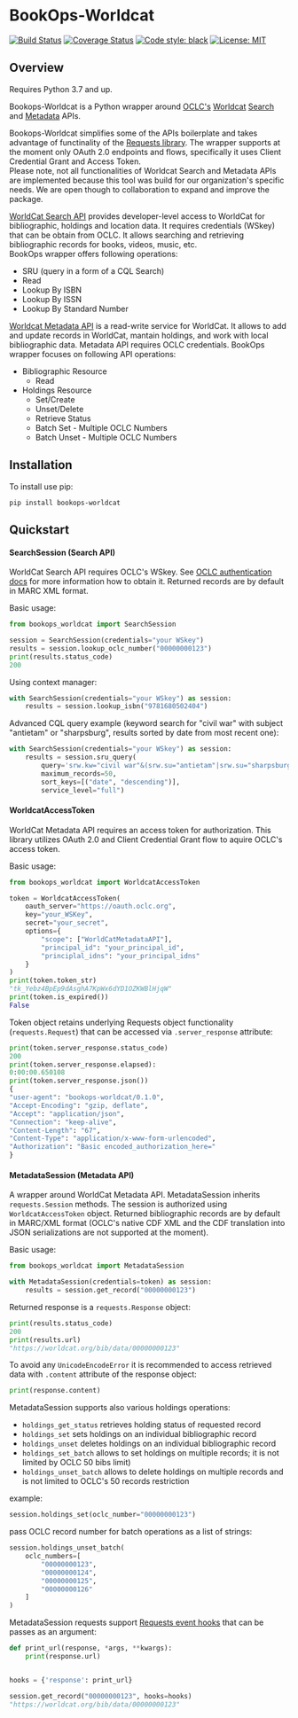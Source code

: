 # BookOps-Worldcat

[![Build Status](https://travis-ci.com/BookOps-CAT/bookops-worldcat.svg?branch=master)](https://travis-ci.com/BookOps-CAT/bookops-worldcat) [![Coverage Status](https://coveralls.io/repos/github/BookOps-CAT/bookops-worldcat/badge.svg?branch=master&service=github)](https://coveralls.io/github/BookOps-CAT/bookops-worldcat?branch=master) [![Code style: black](https://img.shields.io/badge/code%20style-black-000000.svg)](https://github.com/psf/black) [![License: MIT](https://img.shields.io/badge/License-MIT-yellow.svg)](https://opensource.org/licenses/MIT)

## Overview

Requires Python 3.7 and up.

Bookops-Worldcat is a Python wrapper around [OCLC's](https://www.oclc.org/en/home.html) [Worldcat](https://www.worldcat.org/) [Search](https://www.oclc.org/developer/develop/web-services/worldcat-search-api.en.html) and [Metadata](https://www.oclc.org/developer/develop/web-services/worldcat-metadata-api.en.html) APIs.  

Bookops-Worldcat simplifies some of the APIs boilerplate and takes advantage of functinality of the [Requests library](https://requests.readthedocs.io/en/master/). The wrapper supports at the moment only OAuth 2.0 endpoints and flows, specifically it uses Client Credential Grant and Access Token.  
Please note, not all functionalities of Worldcat Search and Metadata APIs are implemented because this tool was build for our organization's specific needs. We are open though to collaboration to expand and improve the package.  

[WorldCat Search API](https://www.oclc.org/developer/develop/web-services.en.html) provides developer-level access to WorldCat for bibliographic, holdings and location data. It requires credentials (WSkey) that can be obtain from OCLC. It allows searching and retrieving bibliographic records for books, videos, music, etc.   
BookOps wrapper offers following operations:  

+ SRU (query in a form of a CQL Search)
+ Read  
+ Lookup By ISBN  
+ Lookup By ISSN
+ Lookup By Standard Number

[Worldcat Metadata API](https://www.oclc.org/developer/develop/web-services/worldcat-metadata-api.en.html) is a read-write service for WorldCat. It allows to add and update records in WorldCat, mantain holdings, and work with local bibliographic data. Metadata API requires OCLC credentials. BookOps wrapper focuses on following API operations:  

+ Bibliographic Resource  
    + Read  
+ Holdings Resource  
    + Set/Create  
    + Unset/Delete  
    + Retrieve Status  
    + Batch Set - Multiple OCLC Numbers
    + Batch Unset - Multiple OCLC Numbers



## Installation

To install use pip:  

`pip install bookops-worldcat`  


## Quickstart

#### SearchSession (Search API)

WorldCat Search API requires OCLC's WSkey. See [OCLC authentication docs](https://www.oclc.org/developer/develop/authentication.en.html) for more information how to obtain it. Returned records are by default in MARC XML format.

Basic usage:  
```python
from bookops_worldcat import SearchSession

session = SearchSession(credentials="your WSkey")
results = session.lookup_oclc_number("00000000123")
print(results.status_code)
200
```

Using context manager:  
```python
with SearchSession(credentials="your WSkey") as session:
    results = session.lookup_isbn("9781680502404")
```
Advanced CQL query example (keyword search for "civil war" with subject "antietam" or "sharpsburg", results sorted by date from most recent one):  
```python 
with SearchSession(credentials="your WSkey") as session:
    results = session.sru_query(
        query='srw.kw="civil war"&(srw.su="antietam"|srw.su="sharpsburg")',
        maximum_records=50,
        sort_keys=[("date", "descending")],
        service_level="full")
```

#### WorldcatAccessToken

WorldCat Metadata API requires an access token for authorization. This library utilizes OAuth 2.0 and Client Credential Grant flow to aquire OCLC's access token. 

Basic usage:
```python
from bookops_worldcat import WorldcatAccessToken

token = WorldcatAccessToken(
    oauth_server="https://oauth.oclc.org",
    key="your_WSKey",
    secret="your_secret",
    options={
        "scope": ["WorldCatMetadataAPI"],
        "principal_id": "your_principal_id",
        "principlal_idns": "your_principal_idns"
    }
)
print(token.token_str)
"tk_Yebz4BpEp9dAsghA7KpWx6dYD1OZKWBlHjqW"
print(token.is_expired())
False
```

Token object retains underlying Requests object functionality (`requests.Request`) that can be accessed via `.server_response` attribute:
```python
print(token.server_response.status_code)
200
print(token.server_response.elapsed):
0:00:00.650108
print(token.server_response.json())
{
"user-agent": "bookops-worldcat/0.1.0",
"Accept-Encoding": "gzip, deflate",
"Accept": "application/json",
"Connection": "keep-alive",
"Content-Length": "67",
"Content-Type": "application/x-www-form-urlencoded",
"Authorization": "Basic encoded_authorization_here="
}
```

#### MetadataSession (Metadata API)

A wrapper around WorldCat Metadata API. MetadataSession inherits `requests.Session` methods. The session is authorized using `WorldcatAccessToken` object. Returned bibliographic records are by default in MARC/XML format (OCLC's native CDF XML and the CDF translation into JSON serializations are not supported at the moment).

Basic usage:
```python
from bookops_worldcat import MetadataSession

with MetadataSession(credentials=token) as session:
    results = session.get_record("00000000123")
```

Returned response is a `requests.Response` object:
```python
print(results.status_code)
200
print(results.url)
"https://worldcat.org/bib/data/00000000123"
```
To avoid any `UnicodeEncodeError` it is recommended to access retrieved data with `.content` attribute of the response object:
```python
print(response.content)
```

MetadataSession supports also various holdings operations:  

+ `holdings_get_status` retrieves holding status of requested record 
+ `holdings_set` sets holdings on an individual bibliographic record
+ `holdings_unset` deletes holdings on an individual bibliographic record
+ `holdings_set_batch` allows to set holdings on multiple records; it is not limited by OCLC 50 bibs limit)
+ `holdings_unset_batch` allows to delete holdings on multiple records and is not limited to OCLC's 50 records restriction

example:  
```python
session.holdings_set(oclc_number="00000000123")
```
pass OCLC record number for batch operations as a list of strings:  
```python
session.holdings_unset_batch(
    oclc_numbers=[
        "00000000123",
        "00000000124",
        "00000000125",
        "00000000126"
    ]
)
```

MetadataSession requests support [Requests event hooks](https://requests.readthedocs.io/en/latest/user/advanced/#event-hooks) that can be passes as an argument:
```python
def print_url(response, *args, **kwargs):
    print(response.url)


hooks = {'response': print_url}

session.get_record("00000000123", hooks=hooks)
"https://worldcat.org/bib/data/00000000123"
```
